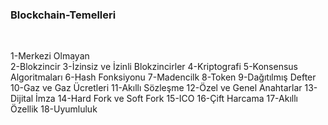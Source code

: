 ### Blockchain-Temelleri
<br />

1-Merkezi Olmayan <br>
2-Blokzincir
3-İzinsiz ve İzinli Blokzincirler
4-Kriptografi
5-Konsensus Algoritmaları
6-Hash Fonksiyonu
7-Madencilk
8-Token
9-Dağıtılmış Defter
10-Gaz ve Gaz Ücretleri
11-Akıllı Sözleşme
12-Özel ve Genel Anahtarlar
13-Dijital İmza
14-Hard Fork ve Soft Fork
15-ICO
16-Çift Harcama
17-Akıllı Özellik
18-Uyumluluk
